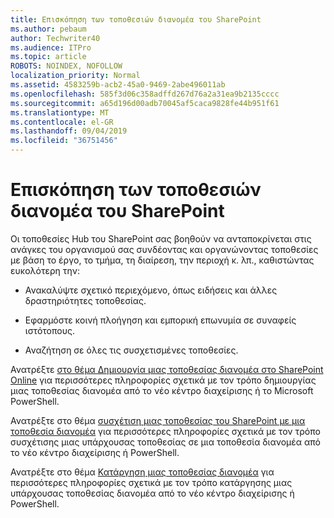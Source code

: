 ```yaml
---
title: Επισκόπηση των τοποθεσιών διανομέα του SharePoint
ms.author: pebaum
author: Techwriter40
ms.audience: ITPro
ms.topic: article
ROBOTS: NOINDEX, NOFOLLOW
localization_priority: Normal
ms.assetid: 4583259b-acb2-45a0-9469-2abe496011ab
ms.openlocfilehash: 585f3d06c358adffd267d76a2a31ea9b2135cccc
ms.sourcegitcommit: a65d196d00adb70045af5caca9828fe44b951f61
ms.translationtype: MT
ms.contentlocale: el-GR
ms.lasthandoff: 09/04/2019
ms.locfileid: "36751456"
---
```

# <a name="sharepoint-hub-sites-overview"></a>Επισκόπηση των τοποθεσιών διανομέα του SharePoint

Οι τοποθεσίες Hub του SharePoint σας βοηθούν να ανταποκρίνεται στις ανάγκες του οργανισμού σας συνδέοντας και οργανώνοντας τοποθεσίες με βάση το έργο, το τμήμα, τη διαίρεση, την περιοχή κ. λπ., καθιστώντας ευκολότερη την:

- Ανακαλύψτε σχετικό περιεχόμενο, όπως ειδήσεις και άλλες δραστηριότητες τοποθεσίας.


- Εφαρμόστε κοινή πλοήγηση και εμπορική επωνυμία σε συναφείς ιστότοπους.


- Αναζήτηση σε όλες τις συσχετισμένες τοποθεσίες.


Ανατρέξτε [στο θέμα Δημιουργία μιας τοποθεσίας διανομέα στο SharePoint Online](https://docs.microsoft.com/sharepoint/create-hub-site) για περισσότερες πληροφορίες σχετικά με τον τρόπο δημιουργίας μιας τοποθεσίας διανομέα από το νέο κέντρο διαχείρισης ή το Microsoft PowerShell. 

Ανατρέξτε στο θέμα [συσχέτιση μιας τοποθεσίας του SharePoint με μια τοποθεσία διανομέα](https://support.office.com/article/associate-a-sharepoint-site-with-a-hub-site-ae0009fd-af04-4d3d-917d-88edb43efc05) για περισσότερες πληροφορίες σχετικά με τον τρόπο συσχέτισης μιας υπάρχουσας τοποθεσίας σε μια τοποθεσία διανομέα από το νέο κέντρο διαχείρισης ή PowerShell.  

Ανατρέξτε στο θέμα [Κατάργηση μιας τοποθεσίας διανομέα](https://docs.microsoft.com/sharepoint/remove-hub-site) για περισσότερες πληροφορίες σχετικά με τον τρόπο κατάργησης μιας υπάρχουσας τοποθεσίας διανομέα από το νέο κέντρο διαχείρισης ή PowerShell. 
